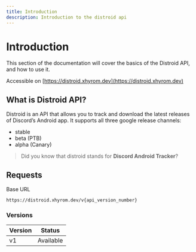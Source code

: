 ```yaml
---
title: Introduction
description: Introduction to the distroid api
---
```


# Introduction

This section of the documentation will cover the basics of the Distroid API, and how to use it.

Accessible on [https://distroid.xhyrom.dev](https://distroid.xhyrom.dev)

## What is Distroid API?

Distroid is an API that allows you to track and download the latest releases of Discord’s Android app. It supports all three google release channels:

- stable
- beta (PTB)
- alpha (Canary)

> Did you know that distroid stands for **Discord Android Tracker**?

## Requests

Base URL

```
https://distroid.xhyrom.dev/v{api_version_number}
```

### Versions

| Version | Status    |
| ------- | --------- |
| v1      | Available |
